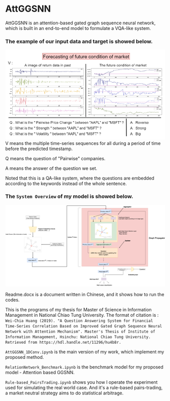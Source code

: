 # AttGGSNN
AttGGSNN is an attention-based gated graph sequence neural network, which is built in an end-to-end model to formulate a VQA-like system.

### The example of our input data and target is showed below.
![image](https://github.com/tyc30827/AttGGSNN/blob/master/Example.PNG)
V means the multiple time-series sequences for all during a period of time before the predicted timestamp.

Q means the question of "Pairwise" companies.

A means the answer of the question we set.

Noted that this is a QA-like system, where the questions are embedded according to the keywords instead of the whole sentence.

### The `System Overview` of my model is showed below.
![image](https://github.com/tyc30827/AttGGSNN/blob/master/SystemOverview_AttGGSNN.PNG)

Readme.docx is a document written in Chinese, and it shows how to run the codes.

This is the programs of my thesis for Master of Science in Information Management in National Chiao Tung University.
The format of citation is : `Wei-Chia Huang (2019). "A Question Answering System for Financial Time-Series Correlation Based on Improved Gated Graph Sequence Neural Network with Attention Mechanism". Master's Thesis of Institute of Information Management, Hsinchu: National Chiao Tung University. Retrieved from https://hdl.handle.net/11296/hu4b8r.`

`AttGGSNN_1DConv.ipynb` is the main version of my work, which implement my proposed method.

`RelationNetwork_Benchmark.ipynb` is the benchmark model for my proposed model - Attention based GGSNN.

`Rule-based_PairsTrading.ipynb` shows you how I operate the experiment used for simulating the real world case. And it's a rule-based pairs-trading, a market neutral strategy aims to do statistical arbitrage.

